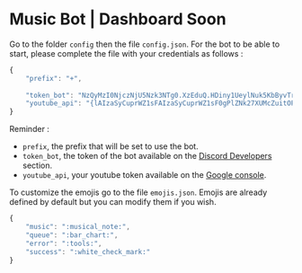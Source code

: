 # Music Bot | Dashboard Soon

Go to the folder `config` then the file `config.json`.
For the bot to be able to start, please complete the file with your credentials as follows :

```js
{
    "prefix": "+",
    
    "token_bot": "NzQyMzI0NjczNjU5Nzk3NTg0.XzEduQ.HDiny1UeylNuk5KbByvTrRAkLMc",
    "youtube_api": "{lAIzaSyCuprWZ1sFAIzaSyCuprWZ1sF0gPlZNk27XUMcZuitOP4-_k4"
}
```

Reminder :

- `prefix`, the prefix that will be set to use the bot.
- `token_bot`, the token of the bot available on the [Discord Developers](https://discordapp.com/developers/applications) section.
- `youtube_api`, your youtube token available on the [Google console](https://console.developers.google.com). 

To customize the emojis go to the file `emojis.json`.
Emojis are already defined by default but you can modify them if you wish.

```js
{
    "music": ":musical_note:",
    "queue": ":bar_chart:",
    "error": ":tools:",
    "success": ":white_check_mark:"
}
```


